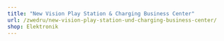 ```yaml
---
title: "New Vision Play Station & Charging Business Center"
url: /zwedru/new-vision-play-station-und-charging-business-center/
shop: Elektronik
---
```

